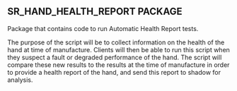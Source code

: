 ## SR_HAND_HEALTH_REPORT PACKAGE

Package that contains code to run Automatic Health Report tests.

The purpose of the script will be to collect information on the health of the hand at time of manufacture. Clients will then be able to run this script when they suspect a fault or degraded performance of the hand. The script will compare these new results to the results at the time of manufacture in order to provide a health report of the hand, and send this report to shadow for analysis.
